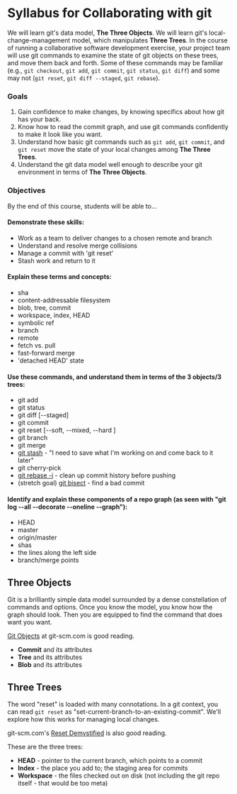 # Syllabus for Collaborating with git

We will learn git's data model, __The Three Objects__.  We will learn git's local-change-management model, which manipulates __Three Trees__.  In the course of running a collaborative software development exercise, your project team will use git commands to examine the state of git objects on these trees, and move them back and forth.  Some of these commands may be familiar (e.g., `git checkout`, `git add`, `git commit`, `git status`, `git diff`) and some may not (`git reset`, `git diff --staged`, `git rebase`).

### Goals
1. Gain confidence to make changes, by knowing specifics about how git has your back.
1. Know how to read the commit graph, and use git commands confidently to make it look like you want.
1. Understand how basic git commands such as `git add`, `git commit`, and `git reset` move the state of your local changes among __The Three Trees__.
1. Understand the git data model well enough to describe your git environment in terms of __The Three Objects__.
 
### Objectives

By the end of this course, students will be able to...

#### Demonstrate these skills:
* Work as a team to deliver changes to a chosen remote and branch
* Understand and resolve merge collisions
* Manage a commit with 'git reset'
* Stash work and return to it

#### Explain these terms and concepts:
* sha
* content-addressable filesystem
* blob, tree, commit
* workspace, index, HEAD
* symbolic ref
* branch
* remote
* fetch vs. pull
* fast-forward merge
* 'detached HEAD' state

#### Use these commands, and understand them in terms of the 3 objects/3 trees:
* git add
* git status
* git diff \[\--staged\]
* git commit
* git reset \[\--soft, \--mixed, \--hard \]
* git branch
* git merge
* [git stash](https://git-scm.com/book/en/v2/Git-Tools-Stashing-and-Cleaning) - "I need to save what I'm working on and come back to it later"
* git cherry-pick
* [git rebase -i](https://git-scm.com/book/en/v2/Git-Branching-Rebasing) - clean up commit history before pushing
* (stretch goal) [git bisect](https://git-scm.com/book/en/v2/Git-Tools-Debugging-with-Git) - find a bad commit
 
#### Identify and explain these components of a repo graph (as seen with "git log \--all \--decorate \--oneline \--graph"):
- HEAD
- master
- origin/master
- shas
- the lines along the left side
- branch/merge points

## Three Objects

Git is a brilliantly simple data model surrounded by a dense constellation of commands and options.  Once you know the model, you know how the graph should look.  Then you are equipped to find the command that does want you want.

[Git Objects](https://git-scm.com/book/en/v2/Git-Internals-Git-Objects) at git-scm.com is good reading.

- __Commit__ and its attributes
- __Tree__ and its attributes
- __Blob__ and its attributes

## Three Trees

The word "reset" is loaded with many connotations. In a git context, you can read `git reset` as "set-current-branch-to-an-existing-commit".  We'll explore how this works for managing local changes.

git-scm.com's [Reset Demystified](https://git-scm.com/book/en/v2/Git-Tools-Reset-Demystified) is also good reading.

These are the three trees:

- __HEAD__ - pointer to the current branch, which points to a commit
- __Index__ - the place you add to; the staging area for commits
- __Workspace__ - the files checked out on disk (not including the git repo itself - that would be too meta)

